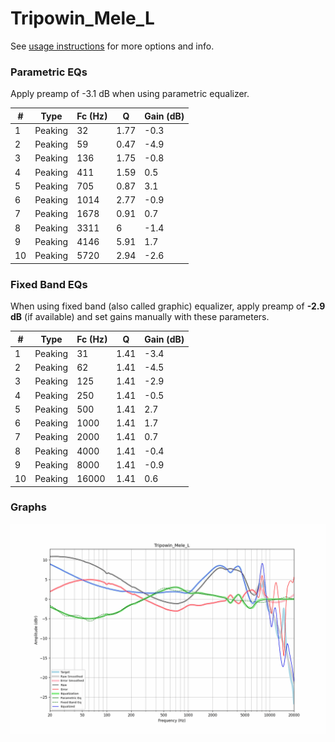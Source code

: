 # Tripowin_Mele_L
See [usage instructions](https://github.com/jaakkopasanen/AutoEq#usage) for more options and info.

### Parametric EQs
Apply preamp of -3.1 dB when using parametric equalizer.

|   # | Type    |   Fc (Hz) |    Q |   Gain (dB) |
|-----|---------|-----------|------|-------------|
|   1 | Peaking |        32 | 1.77 |        -0.3 |
|   2 | Peaking |        59 | 0.47 |        -4.9 |
|   3 | Peaking |       136 | 1.75 |        -0.8 |
|   4 | Peaking |       411 | 1.59 |         0.5 |
|   5 | Peaking |       705 | 0.87 |         3.1 |
|   6 | Peaking |      1014 | 2.77 |        -0.9 |
|   7 | Peaking |      1678 | 0.91 |         0.7 |
|   8 | Peaking |      3311 | 6    |        -1.4 |
|   9 | Peaking |      4146 | 5.91 |         1.7 |
|  10 | Peaking |      5720 | 2.94 |        -2.6 |

### Fixed Band EQs
When using fixed band (also called graphic) equalizer, apply preamp of **-2.9 dB** (if available) and set gains manually with these parameters.

|   # | Type    |   Fc (Hz) |    Q |   Gain (dB) |
|-----|---------|-----------|------|-------------|
|   1 | Peaking |        31 | 1.41 |        -3.4 |
|   2 | Peaking |        62 | 1.41 |        -4.5 |
|   3 | Peaking |       125 | 1.41 |        -2.9 |
|   4 | Peaking |       250 | 1.41 |        -0.5 |
|   5 | Peaking |       500 | 1.41 |         2.7 |
|   6 | Peaking |      1000 | 1.41 |         1.7 |
|   7 | Peaking |      2000 | 1.41 |         0.7 |
|   8 | Peaking |      4000 | 1.41 |        -0.4 |
|   9 | Peaking |      8000 | 1.41 |        -0.9 |
|  10 | Peaking |     16000 | 1.41 |         0.6 |

### Graphs
![](./Tripowin_Mele_L.png)
